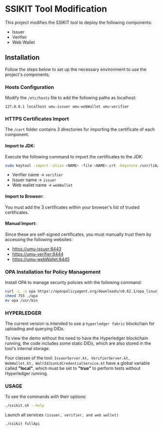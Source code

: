 # SSIKIT Tool Modification

This project modifies the SSIKIT tool to deploy the following components:

- Issuer
- Verifier
- Web Wallet

## Installation

Follow the steps below to set up the necessary environment to use the project's components.

### Hosts Configuration

Modify the `/etc/hosts` file to add the following paths as localhost:

```
127.0.0.1 localhost umu-issuer umu-webWallet umu-verifier
```

### HTTPS Certificates Import

The `/cert` folder contains 3 directories for importing the certificate of each component.

#### Import to JDK:

Execute the following command to import the certificates to the JDK:

```bash
sudo keytool -import -alias <NAME> -file <NAME>.crt -keystore /usr/lib/jvm/<YOUR_VERSION>/lib/security/cacerts -storepass changeit
```

- Verifier name -> `verifier`
- Issuer name -> `issuer`
- Web wallet name -> `webWallet`

#### Import to Browser:

You must add the 3 certificates within your browser's list of trusted certificates.

#### Manual Import:

Since these are self-signed certificates, you must manually trust them by accessing the following websites:

- [https://umu-issuer:8443](https://umu-issuer:8443)
- [https://umu-verifier:8444](https://umu-verifier:8444)
- [https://umu-webWallet:8445](https://umu-webWallet:8445)

### OPA Installation for Policy Management

Install OPA to manage security policies with the following command:

```bash
curl -L -o opa https://openpolicyagent.org/downloads/v0.62.1/opa_linux_amd64_static
chmod 755 ./opa
mv opa /usr/bin
```

### HYPERLEDGER

The current version is intended to use a `hyperledger fabric` blockchain for uploading and querying DIDs. 

To view the demo without the need to have the Hyperledger blockchain running, the code includes some static DIDs, which are also stored in the tool's internal storage.

Four classes of the tool: `IssuerServer.kt, VerifierServer.kt, WebWallet.kt, WaltIdJsonLdCredentialService.kt` have a global variable called **"local"**, which must be set to **"true"** to perform tests without Hyperledger running.
### USAGE

To see the commands with their options:

```bash
./ssikit.sh --help
```

Launch all services `(issuer, verifier, and web wallet)`

```bash
./ssikit fullApi
```
